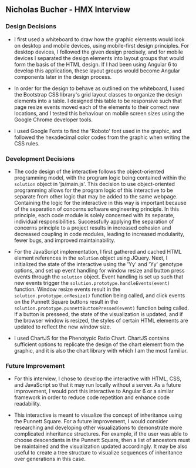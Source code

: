 
## Nicholas Bucher - HMX Interview

### Design Decisions

* I first used a whiteboard to draw how the graphic elements would look on desktop and mobile devices, using mobile-first design principles. For desktop devices, I followed the given design precisely, and for mobile devices I separated the design elements into layout groups that would form the basis of the HTML design. If I had been using Angular 6 to develop this application, these layout groups would become Angular components later in the design process.

* In order for the design to behave as outlined on the whiteboard, I used the Bootstrap CSS library's grid layout classes to organize the design elements into a table. I designed this table to be responsive such that page resize events moved each of the elements to their correct new locations, and I tested this behaviour on mobile screen sizes using the Google Chrome developer tools.

* I used Google Fonts to find the 'Roboto' font used in the graphic, and followed the hexadecimal color codes from the graphic when writing the CSS rules.


### Development Decisions


*  The code design of the interactive follows the object-oriented programming model, with the program logic being contained within the `solution` object in 'js/main.js'. This decision to use object-oriented programming allows for the program logic of this interactive to be separate from other logic that may be added to the same webpage. Containing the logic for the interactive in this way is important because of the separation of concerns software engineering principle. In this principle, each code module is solely concerned with its separate, individual responsibilities. Successfully applying the separation of concerns principle to a project results in increased cohesion and decreased coupling in code modules, leading to increased modularity, fewer bugs, and improved maintainability. 
 

* For the JavaScript implementation, I first gathered and cached HTML element references in the `solution` object using JQuery. Next, I initialized the state of the interactive using the 'Yy' and 'Yy' genotype options, and set up event handling for window resize and button press events through the `solution` object. Event handling is set up such that new events trigger the `solution.prototype.handleEvents(event)` function. Window resize events result in the `solution.prototype.onResize()` function being called, and click events on the Punnett Square buttons result in the `solution.prototype.punnettButtonPressed(event)` function being called. If a button is presseed, the state of the visualization is updated, and if the browser window is resized, the styles of certain HTML elements are updated to reflect the new window size.

* I used ChartJS for the Phenotypic Ratio Chart. ChartJS contains sufficient options to replicate the design of the chart element from the graphic, and it is also the chart library with which I am the most familiar.



### Future Improvement

* For this interview, I chose to develop the interactive with HTML, CSS, and JavaScript so that it may run locally without a server. As a future improvement, I would port this interactive to Angular 6 or a similar framework in order to reduce code repetition and enhance code readability. 

* This interactive is meant to visualize the concept of inheritance using the Punnett Square. For a future improvement, I would consider researching and developing other visualizations to demonstrate more complicated inheritance structures. For example, if the user was able to choose descendants in the Punnett Square, then a list of ancestors must be maintained and the visualization updated accordingly. It may be also useful to create a tree structure to visualize sequences of inheritance over generations in this case.


